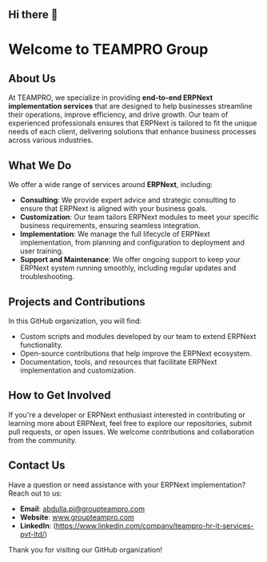 ## Hi there 👋

# Welcome to TEAMPRO Group

## About Us

At TEAMPRO, we specialize in providing **end-to-end ERPNext implementation services** that are designed to help businesses streamline their operations, improve efficiency, and drive growth. Our team of experienced professionals ensures that ERPNext is tailored to fit the unique needs of each client, delivering solutions that enhance business processes across various industries.

## What We Do

We offer a wide range of services around **ERPNext**, including:
- **Consulting**: We provide expert advice and strategic consulting to ensure that ERPNext is aligned with your business goals.
- **Customization**: Our team tailors ERPNext modules to meet your specific business requirements, ensuring seamless integration.
- **Implementation**: We manage the full lifecycle of ERPNext implementation, from planning and configuration to deployment and user training.
- **Support and Maintenance**: We offer ongoing support to keep your ERPNext system running smoothly, including regular updates and troubleshooting.

## Projects and Contributions

In this GitHub organization, you will find:
- Custom scripts and modules developed by our team to extend ERPNext functionality.
- Open-source contributions that help improve the ERPNext ecosystem.
- Documentation, tools, and resources that facilitate ERPNext implementation and customization.

## How to Get Involved

If you're a developer or ERPNext enthusiast interested in contributing or learning more about ERPNext, feel free to explore our repositories, submit pull requests, or open issues. We welcome contributions and collaboration from the community.

## Contact Us

Have a question or need assistance with your ERPNext implementation? Reach out to us:
- **Email**: abdulla.pi@groupteampro.com
- **Website**: www.groupteampro.com
- **LinkedIn**: (https://www.linkedin.com/company/teampro-hr-it-services-pvt-ltd/)

Thank you for visiting our GitHub organization!
